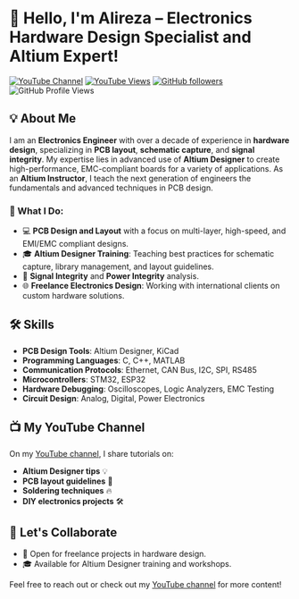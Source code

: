 # 👋 Hello, I'm Alireza – Electronics Hardware Design Specialist and Altium Expert! 

[![YouTube Channel](https://img.shields.io/youtube/channel/subscribers/UC-jJgBC9ehgVrvqAeVyyFCA?style=social)](https://www.youtube.com/channel/UC-jJgBC9ehgVrvqAeVyyFCA)
[![YouTube Views](https://img.shields.io/youtube/channel/views/UC-jJgBC9ehgVrvqAeVyyFCA?style=social)](https://www.youtube.com/channel/UC-jJgBC9ehgVrvqAeVyyFCA)
[![GitHub followers](https://img.shields.io/github/followers/your-github-username?style=social)](https://github.com/your-github-username)
![GitHub Profile Views](https://komarev.com/ghpvc/?username=your-github-username&color=blue&style=flat&label=Profile+Views)


## 💡 About Me
I am an **Electronics Engineer** with over a decade of experience in **hardware design**, specializing in **PCB layout**, **schematic capture**, and **signal integrity**. My expertise lies in advanced use of **Altium Designer** to create high-performance, EMC-compliant boards for a variety of applications. As an **Altium Instructor**, I teach the next generation of engineers the fundamentals and advanced techniques in PCB design.

### 🚀 What I Do:
- 💻 **PCB Design and Layout** with a focus on multi-layer, high-speed, and EMI/EMC compliant designs.
- 🎓 **Altium Designer Training**: Teaching best practices for schematic capture, library management, and layout guidelines.
- 📡 **Signal Integrity** and **Power Integrity** analysis.
- 🌐 **Freelance Electronics Design**: Working with international clients on custom hardware solutions.

## 🛠️ Skills
- **PCB Design Tools**: Altium Designer, KiCad
- **Programming Languages**: C, C++, MATLAB
- **Communication Protocols**: Ethernet, CAN Bus, I2C, SPI, RS485
- **Microcontrollers**: STM32, ESP32
- **Hardware Debugging**: Oscilloscopes, Logic Analyzers, EMC Testing
- **Circuit Design**: Analog, Digital, Power Electronics

## 📺 My YouTube Channel
On my [YouTube channel](https://www.youtube.com/channel/UC-jJgBC9ehgVrvqAeVyyFCA), I share tutorials on:
- **Altium Designer tips** 💡
- **PCB layout guidelines** 📏
- **Soldering techniques** 🔥
- **DIY electronics projects** 🛠️
  

## 🤝 Let's Collaborate
- 💼 Open for freelance projects in hardware design.
- 🎓 Available for Altium Designer training and workshops.

Feel free to reach out or check out my [YouTube channel](https://www.youtube.com/channel/UC-jJgBC9ehgVrvqAeVyyFCA) for more content!
